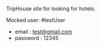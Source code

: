 TripHouse site for looking for hotels.

Mocked user:
#testUser
*  email : test@gmail.com
*  password : 12345


